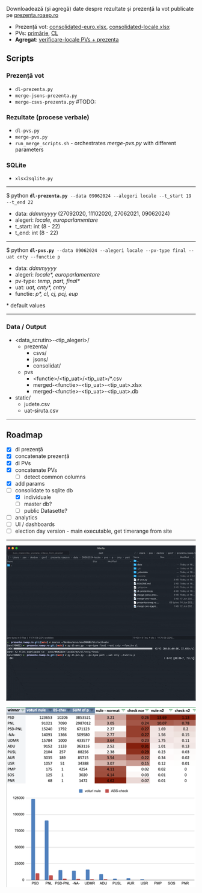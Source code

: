 Downloadează (și agregă) date despre rezultate și prezență la vot publicate pe [prezenta.roaep.ro](https://prezenta.roaep.ro/) 


- Prezență vot: [consolidated-euro.xlsx](https://docs.google.com/spreadsheets/d/1Rynf1Ns5H1-j0RVtdlvD71mYWL09_B4i/edit?usp=sharing&ouid=110866595781073302984&rtpof=true&sd=true), [consolidated-locale.xlsx](https://docs.google.com/spreadsheets/d/1Ryn5gShIYUN3hjcrSUZurkZBfEQJVHyA/edit?usp=drive_link&ouid=110866595781073302984&rtpof=true&sd=true)    
- PVs: [primărie](https://docs.google.com/spreadsheets/d/1SJQjSnJlN1IeoQ38sXAIBM2LBtrj5Wo_/edit?usp=drive_link&ouid=110866595781073302984), [CL](https://docs.google.com/spreadsheets/d/1SJwARd3E-GEqKiwMhnlfMQP3ayxH11dQ/edit?usp=drive_link&ouid=110866595781073302984) 
- **Agregat**: [verificare-locale PVs + prezenta](https://docs.google.com/spreadsheets/d/1S4K92YJPrIUTOYLAEWafUJvKp04XojPg/edit?gid=1765616260)

## Scripts

### Prezență vot
- `dl-prezenta.py`
- `merge-jsons-prezenta.py`
- `merge-csvs-prezenta.py` #TODO: 

### Rezultate (procese verbale)
- `dl-pvs.py`
- `merge-pvs.py`
- `run_merge_scripts.sh` - orchestrates _merge-pvs.py_ with different parameters

### SQLite
- `xlsx2sqlite.py`

----

$ python **`dl-prezenta.py`**` --data 09062024 --alegeri locale --t_start 19 --t_end 22`

- data: _ddmmyyyy_ (27092020, 11102020, 27062021, 09062024)
- alegeri: _locale, europarlamentare_ 
- t_start: int (8 - 22)  
- t_end: int (8 - 22)

----

$ python **`dl-pvs.py`**` --data 09062024 --alegeri locale --pv-type final --uat cnty --functie p`

- data: _ddmmyyyy_
- alegeri: _locale*, europarlamentare_ 
- pv-type: _temp, part, final*_ 
- uat: _uat, cnty*, cntry_ 
- functie: _p*, cl, cj, pcj, eup_

\* default values

----

### Data / Output

- \<data_scrutin\>-\<tip_alegeri\>/
    - prezenta/
        - csvs/
        - jsons/
        - consolidat/
    - pvs
        - \<functie\>/\<tip_uat\>/\<tip_uat\>/*.csv
        - merged-\<functie\>-\<tip_uat\>-\<tip_uat\>.xlsx
        - merged-\<functie\>-\<tip_uat\>-\<tip_uat\>.db
- static/
    - judete.csv
    - uat-siruta.csv

---

## Roadmap

- [x] dl prezență
- [x] concatenate prezență
- [x] dl PVs
- [x] concatenate PVs
    - [ ] detect common columns
- [x] add params
- [ ] consolidate to sqlite db
    - [x] individuale
    - [ ] master db?
    - [ ] public Datasette?
- [ ] analytics
- [ ] UI / dashboards
- [ ] election day version - main executable, get timerange from site

---

![dl data](data/static/assets/dl-pvs.gif)

![voturi nule](data/static/assets/chart-v-nule.png)
